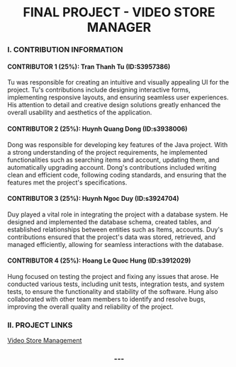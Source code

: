 <h1 align="center">FINAL PROJECT - VIDEO STORE MANAGER</h1>


### I. CONTRIBUTION INFORMATION

#### CONTRIBUTOR 1 (25%): Tran Thanh Tu (ID:S3957386)

Tu was responsible for creating an intuitive and visually appealing UI for the project. Tu's contributions include designing interactive forms, implementing responsive layouts, and ensuring seamless user experiences. His attention to detail and creative design solutions greatly enhanced the overall usability and aesthetics of the application.

#### CONTRIBUTOR 2 (25%): Huynh Quang Dong (ID:s3938006)

Dong was responsible for developing key features of the Java project. With a strong understanding of the project requirements, he implemented functionalities such as searching items and account, updating them, and automatically upgrading account. Dong's contributions included writing clean and efficient code, following coding standards, and ensuring that the features met the project's specifications.

#### CONTRIBUTOR 3 (25%): Huynh Ngoc Duy (ID:s3924704)

Duy played a vital role in integrating the project with a database system. He designed and implemented the database schema, created tables, and established relationships between entities such as Items, accounts. Duy's contributions ensured that the project's data was stored, retrieved, and managed efficiently, allowing for seamless interactions with the database.

#### CONTRIBUTOR 4 (25%): Hoang Le Quoc Hung (ID:s3912029)

Hung focused on testing the project and fixing any issues that arose. He conducted various tests, including unit tests, integration tests, and system tests, to ensure the functionality and stability of the software. Hung also collaborated with other team members to identify and resolve bugs, improving the overall quality and reliability of the project.

### II. PROJECT LINKS
[Video Store Management](https://github.com/N1ngNi/VSMAPP)

<h3 align="center">---</h3>
